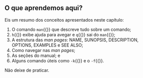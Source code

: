 ## O que aprendemos aqui?

Eis um resumo dos conceitos apresentados neste capítulo:

1. O comando `man`{{}} que descreve tudo sobre um comando;
2. `h`{{}} exibe ajuda para avegar e `q`{{}} sai do `man`{{}};
3. A estrutura das _man pages_: NAME, SUNOPSIS, DESCRIPTION, OPTIONS, EXAMPLES e SEE ALSO;
4. Como navegar nas _man pages_;
5. As seções do manual; e
6. Alguns comando úteis como `-k`{{}} e o `-f`{{}}.


Não deixe de praticar.